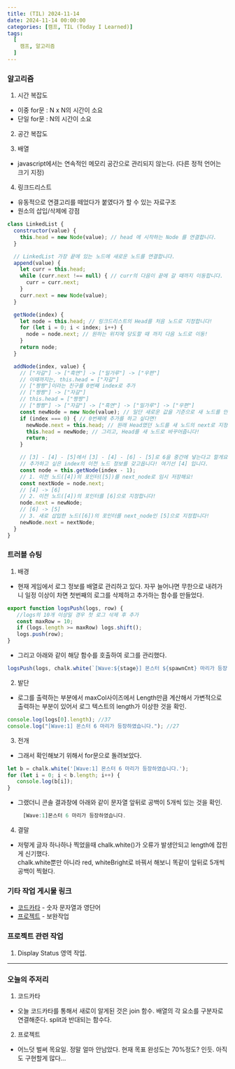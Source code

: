 ```yaml
---
title: (TIL) 2024-11-14
date: 2024-11-14 00:00:00
categories: [캠프, TIL (Today I Learned)]
tags:
  [
    캠프, 알고리즘
  ]
---
```


### 알고리즘 
1. 시간 복잡도
  - 이중 for문 : N x N의 시간이 소요
  - 단일 for문 : N의 시간이 소요
2. 공간 복잡도

3. 배열
  - javascript에서는 연속적인 메모리 공간으로 관리되지 않는다. (다른 정적 언어는 크기 지정)

4. 링크드리스트
  - 유동적으로 연결고리를 떼었다가 붙였다가 할 수 있는 자료구조
  - 원소의 삽입/삭제에 강점

  ```javascript
  class LinkedList {
    constructor(value) {
      this.head = new Node(value); // head 에 시작하는 Node 를 연결합니다.
    }

    // LinkedList 가장 끝에 있는 노드에 새로운 노드를 연결합니다.
    append(value) {
      let curr = this.head;
      while (curr.next !== null) { // curr의 다음이 끝에 갈 때까지 이동합니다. 
        curr = curr.next;
      }
      curr.next = new Node(value);
    }

    getNode(index) {
      let node = this.head; // 링크드리스트의 Head를 처음 노드로 지정합니다!
      for (let i = 0; i < index; i++) {
        node = node.next; // 원하는 위치에 당도할 때 까지 다음 노드로 이동!
      }
      return node;
    }

    addNode(index, value) {
      // ["자갈"] -> ["흑연"] -> ["밀가루"] -> ["우편"]
      // 이때까지는, this.head = ["자갈"]
      // ["짱짱"]이라는 친구를 0번째 index로 추가
      // ["짱짱"] -> ["자갈"]
      // this.head = ["짱짱"]
      // ["짱짱"] -> ["자갈"] -> ["흑연"] -> ["밀가루"] -> ["우편"]
      const newNode = new Node(value); // 일단 새로운 값을 기준으로 새 노드를 만들어요!
      if (index === 0) { // 0번째에 추가를 하고 싶다면!
        newNode.next = this.head; // 원래 Head였던 노드를 새 노드의 next로 지정해요!
        this.head = newNode; // 그리고, Head를 새 노드로 바꾸어줍니다!
        return;
      }

      // [3] - [4] - [5]에서 [3] - [4] - [6] - [5]로 6을 중간에 넣는다고 할게요!
      // 추가하고 싶은 index의 이전 노드 정보를 갖고옵니다! 여기선 [4] 입니다.
      const node = this.getNode(index - 1);
      // 1. 이전 노드([4])의 포인터([5])를 next_node로 임시 저장해요!
      const nextNode = node.next;
      // [4] -> [6]
      // 2. 이전 노드([4])의 포인터를 [6]으로 지정합니다!
      node.next = newNode;
      // [6] -> [5]
      // 3. 새로 삽입한 노드([6])의 포인터를 next_node인 [5]으로 지정합니다!
      newNode.next = nextNode;
    }
  }
  ```
### 트러블 슈팅
1. 배경
- 현재 게임에서 로그 정보를 배열로 관리하고 있다. 자꾸 늘어나면 무한으로 내려가니 일정 이상이 차면 첫번째의 로그를 삭제하고 추가하는 함수를 만들었다.
```javascript
export function logsPush(logs, row) {
   //logs의 10개 이상일 경우 첫 로그 삭제 후 추가
   const maxRow = 10;
   if (logs.length >= maxRow) logs.shift();
   logs.push(row);
}
```
- 그리고 아래와 같이 해당 함수를 호출하여 로그를 관리했다.
```javascript
logsPush(logs, chalk.white(`[Wave:${stage}] 몬스터 ${spawnCnt} 마리가 등장하였습니다.`));
```

2. 발단
- 로그를 출력하는 부분에서 maxCol사이즈에서 Length만큼 계산해서 가변적으로 출력하는 부분이 있어서 로그 텍스트의 length가 이상한 것을 확인.
```javascript
console.log(logs[0].length); //37
console.log("[Wave:1] 몬스터 6 마리가 등장하였습니다."); //27
```
3. 전개
- 그래서 확인해보기 위해서 for문으로 돌려보았다.
```javascript
let b = chalk.white('[Wave:1] 몬스터 6 마리가 등장하였습니다.');
for (let i = 0; i < b.length; i++) {
   console.log(b[i]);
}
```
- 그랬더니 콘솔 결과창에 아래와 같이 문자열 앞뒤로 공백이 5개씩 있는 것을 확인.  
```javascript
     [Wave:1]몬스터 6 마리가 등장하였습니다.      
```

4. 결말
- 저렇게 글자 하나하나 찍었을때 chalk.white()가 오류가 발생안되고 length에 잡힌게 신기했다.  
chalk.white뿐만 아니라 red, whiteBright로 바꿔서 해보니 똑같이 앞뒤로 5개씩 공백이 찍혔다.  



### 기타 작업 게시물 링크
- [코드카타](https://daltube.github.io/posts/kata6/) - 숫자 문자열과 영단어     
- [프로젝트](https://daltube.github.io/posts/Roguelike/) - 보완작업  

### 프로젝트 관련 작업
1. Display Status 영역 작업.

---
### 오늘의 주저리
1. 코드카타
- 오늘 코드카타를 통해서 새로이 알게된 것은 join 함수. 배열의 각 요소를 구분자로 연결해준다. split과 반대되는 함수다.

2. 프로젝트
- 어느덧 벌써 목요일. 정말 얼마 안남았다. 현재 목표 완성도는 70%정도? 인듯. 아직도 구현할게 많다...


  


